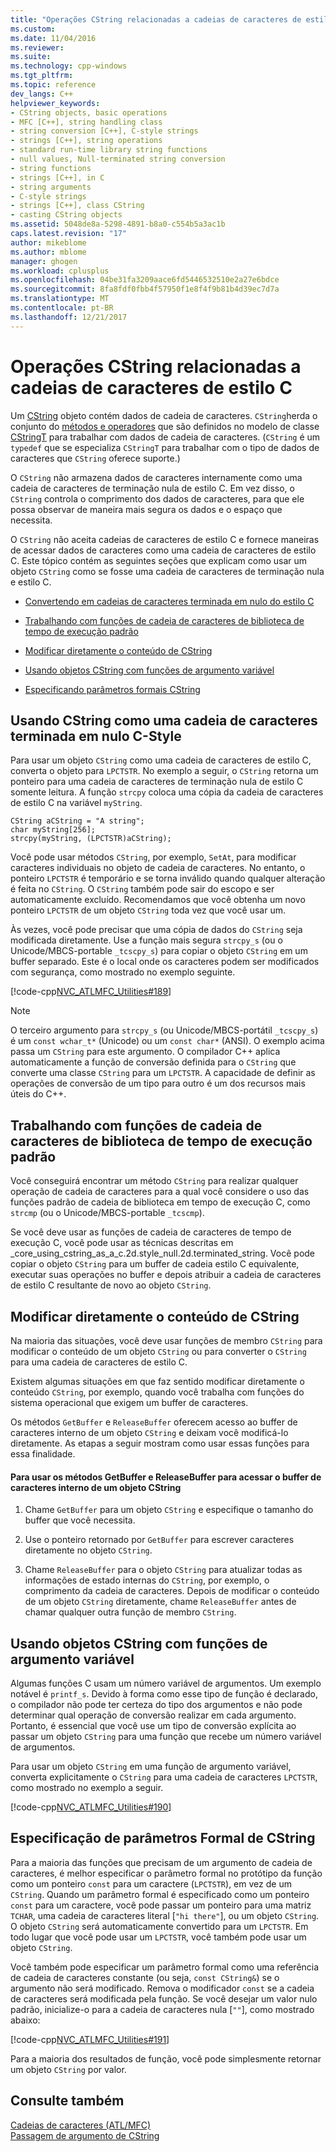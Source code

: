 ```yaml
---
title: "Operações CString relacionadas a cadeias de caracteres de estilo C | Microsoft Docs"
ms.custom: 
ms.date: 11/04/2016
ms.reviewer: 
ms.suite: 
ms.technology: cpp-windows
ms.tgt_pltfrm: 
ms.topic: reference
dev_langs: C++
helpviewer_keywords:
- CString objects, basic operations
- MFC [C++], string handling class
- string conversion [C++], C-style strings
- strings [C++], string operations
- standard run-time library string functions
- null values, Null-terminated string conversion
- string functions
- strings [C++], in C
- string arguments
- C-style strings
- strings [C++], class CString
- casting CString objects
ms.assetid: 5048de8a-5298-4891-b8a0-c554b5a3ac1b
caps.latest.revision: "17"
author: mikeblome
ms.author: mblome
manager: ghogen
ms.workload: cplusplus
ms.openlocfilehash: 04be31fa3209aace6fd5446532510e2a27e6bdce
ms.sourcegitcommit: 8fa8fdf0fbb4f57950f1e8f4f9b81b4d39ec7d7a
ms.translationtype: MT
ms.contentlocale: pt-BR
ms.lasthandoff: 12/21/2017
---
```

# <a name="cstring-operations-relating-to-c-style-strings"></a>Operações CString relacionadas a cadeias de caracteres de estilo C
Um [CString](../atl-mfc-shared/using-cstring.md) objeto contém dados de cadeia de caracteres. `CString`herda o conjunto do [métodos e operadores](../atl-mfc-shared/reference/cstringt-class.md) que são definidos no modelo de classe [CStringT](../atl-mfc-shared/reference/cstringt-class.md) para trabalhar com dados de cadeia de caracteres. (`CString` é um `typedef` que se especializa `CStringT` para trabalhar com o tipo de dados de caracteres que `CString` oferece suporte.)  
  
 O `CString` não armazena dados de caracteres internamente como uma cadeia de caracteres de terminação nula de estilo C. Em vez disso, o `CString` controla o comprimento dos dados de caracteres, para que ele possa observar de maneira mais segura os dados e o espaço que necessita.  
  
 O `CString` não aceita cadeias de caracteres de estilo C e fornece maneiras de acessar dados de caracteres como uma cadeia de caracteres de estilo C. Este tópico contém as seguintes seções que explicam como usar um objeto `CString` como se fosse uma cadeia de caracteres de terminação nula e estilo C.  
  
- [Convertendo em cadeias de caracteres terminada em nulo do estilo C](#_core_using_cstring_as_a_c.2d.style_null.2d.terminated_string)  
  
- [Trabalhando com funções de cadeia de caracteres de biblioteca de tempo de execução padrão](#_core_working_with_standard_run.2d.time_library_string_functions)  
  
- [Modificar diretamente o conteúdo de CString](#_core_modifying_cstring_contents_directly)  
  
- [Usando objetos CString com funções de argumento variável](#_core_using_cstring_objects_with_variable_argument_functions)  
  
- [Especificando parâmetros formais CString](#_core_specifying_cstring_formal_parameters)  
  
##  <a name="_core_using_cstring_as_a_c.2d.style_null.2d.terminated_string"></a>Usando CString como uma cadeia de caracteres terminada em nulo C-Style  
 Para usar um objeto `CString` como uma cadeia de caracteres de estilo C, converta o objeto para `LPCTSTR`. No exemplo a seguir, o `CString` retorna um ponteiro para uma cadeia de caracteres de terminação nula de estilo C somente leitura. A função `strcpy` coloca uma cópia da cadeia de caracteres de estilo C na variável `myString`.  
  
```  
CString aCString = "A string";  
char myString[256];  
strcpy(myString, (LPCTSTR)aCString);
```  
  
 Você pode usar métodos `CString`, por exemplo, `SetAt`, para modificar caracteres individuais no objeto de cadeia de caracteres. No entanto, o ponteiro `LPCTSTR` é temporário e se torna inválido quando qualquer alteração é feita no `CString`. O `CString` também pode sair do escopo e ser automaticamente excluído. Recomendamos que você obtenha um novo ponteiro `LPCTSTR` de um objeto `CString` toda vez que você usar um.  
  
 Às vezes, você pode precisar que uma cópia de dados do `CString` seja modificada diretamente. Use a função mais segura `strcpy_s` (ou o Unicode/MBCS-portable `_tcscpy_s`) para copiar o objeto `CString` em um buffer separado. Este é o local onde os caracteres podem ser modificados com segurança, como mostrado no exemplo seguinte.  
  
 [!code-cpp[NVC_ATLMFC_Utilities#189](../atl-mfc-shared/codesnippet/cpp/cstring-operations-relating-to-c-style-strings_1.cpp)]  
  
> [!NOTE]
>  O terceiro argumento para `strcpy_s` (ou Unicode/MBCS-portátil `_tcscpy_s`) é um `const wchar_t*` (Unicode) ou um `const char*` (ANSI). O exemplo acima passa um `CString` para este argumento. O compilador C++ aplica automaticamente a função de conversão definida para o `CString` que converte uma classe `CString` para um `LPCTSTR`. A capacidade de definir as operações de conversão de um tipo para outro é um dos recursos mais úteis do C++.  
  
##  <a name="_core_working_with_standard_run.2d.time_library_string_functions"></a>Trabalhando com funções de cadeia de caracteres de biblioteca de tempo de execução padrão  
 Você conseguirá encontrar um método `CString` para realizar qualquer operação de cadeia de caracteres para a qual você considere o uso das funções padrão de cadeia de biblioteca em tempo de execução C, como `strcmp` (ou o Unicode/MBCS-portable `_tcscmp`).  
  
 Se você deve usar as funções de cadeia de caracteres de tempo de execução C, você pode usar as técnicas descritas em _core_using_cstring_as_a_c.2d.style_null.2d.terminated_string. Você pode copiar o objeto `CString` para um buffer de cadeia estilo C equivalente, executar suas operações no buffer e depois atribuir a cadeia de caracteres de estilo C resultante de novo ao objeto `CString`.  
  
##  <a name="_core_modifying_cstring_contents_directly"></a>Modificar diretamente o conteúdo de CString  
 Na maioria das situações, você deve usar funções de membro `CString` para modificar o conteúdo de um objeto `CString` ou para converter o `CString` para uma cadeia de caracteres de estilo C.  
  
 Existem algumas situações em que faz sentido modificar diretamente o conteúdo `CString`, por exemplo, quando você trabalha com funções do sistema operacional que exigem um buffer de caracteres.  
  
 Os métodos `GetBuffer` e `ReleaseBuffer` oferecem acesso ao buffer de caracteres interno de um objeto `CString` e deixam você modificá-lo diretamente. As etapas a seguir mostram como usar essas funções para essa finalidade.  
  
#### <a name="to-use-getbuffer-and-releasebuffer-to-access-the-internal-character-buffer-of-a-cstring-object"></a>Para usar os métodos GetBuffer e ReleaseBuffer para acessar o buffer de caracteres interno de um objeto CString  
  
1.  Chame `GetBuffer` para um objeto `CString` e especifique o tamanho do buffer que você necessita.  
  
2.  Use o ponteiro retornado por `GetBuffer` para escrever caracteres diretamente no objeto `CString`.  
  
3.  Chame `ReleaseBuffer` para o objeto `CString` para atualizar todas as informações de estado internas do `CString`, por exemplo, o comprimento da cadeia de caracteres. Depois de modificar o conteúdo de um objeto `CString` diretamente, chame `ReleaseBuffer` antes de chamar qualquer outra função de membro `CString`.  
  
##  <a name="_core_using_cstring_objects_with_variable_argument_functions"></a>Usando objetos CString com funções de argumento variável  
 Algumas funções C usam um número variável de argumentos. Um exemplo notável é `printf_s`. Devido à forma como esse tipo de função é declarado, o compilador não pode ter certeza do tipo dos argumentos e não pode determinar qual operação de conversão realizar em cada argumento. Portanto, é essencial que você use um tipo de conversão explícita ao passar um objeto `CString` para uma função que recebe um número variável de argumentos.  
  
 Para usar um objeto `CString` em uma função de argumento variável, converta explicitamente o `CString` para uma cadeia de caracteres `LPCTSTR`, como mostrado no exemplo a seguir.  
  
 [!code-cpp[NVC_ATLMFC_Utilities#190](../atl-mfc-shared/codesnippet/cpp/cstring-operations-relating-to-c-style-strings_2.cpp)]  
  
##  <a name="_core_specifying_cstring_formal_parameters"></a>Especificação de parâmetros Formal de CString  
 Para a maioria das funções que precisam de um argumento de cadeia de caracteres, é melhor especificar o parâmetro formal no protótipo da função como um ponteiro `const` para um caractere (`LPCTSTR`), em vez de um `CString`. Quando um parâmetro formal é especificado como um ponteiro `const` para um caractere, você pode passar um ponteiro para uma matriz `TCHAR`, uma cadeia de caracteres literal [`"hi there"`], ou um objeto `CString`. O objeto `CString` será automaticamente convertido para um `LPCTSTR`. Em todo lugar que você pode usar um `LPCTSTR`, você também pode usar um objeto `CString`.  
  
 Você também pode especificar um parâmetro formal como uma referência de cadeia de caracteres constante (ou seja, `const CString&`) se o argumento não será modificado. Remova o modificador `const` se a cadeia de caracteres será modificada pela função. Se você desejar um valor nulo padrão, inicialize-o para a cadeia de caracteres nula [`""`], como mostrado abaixo:  
  
 [!code-cpp[NVC_ATLMFC_Utilities#191](../atl-mfc-shared/codesnippet/cpp/cstring-operations-relating-to-c-style-strings_3.cpp)]  
  
 Para a maioria dos resultados de função, você pode simplesmente retornar um objeto `CString` por valor.  
  
## <a name="see-also"></a>Consulte também  
 [Cadeias de caracteres (ATL/MFC)](../atl-mfc-shared/strings-atl-mfc.md)   
 [Passagem de argumento de CString](../atl-mfc-shared/cstring-argument-passing.md)


